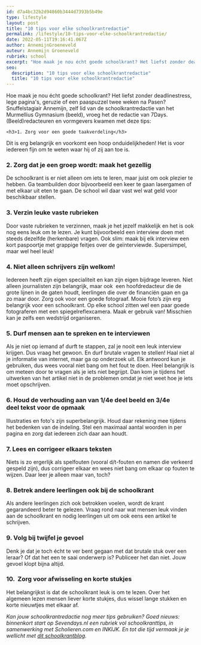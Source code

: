 ```yaml
---
id: d7a4bc32b2d94860b3444d7393b5b49e
type: lifestyle
layout: post
title: "10 tips voor elke schoolkrantredactie"
permalink: /lifestyle/10-tips-voor-elke-schoolkrantredactie/
date: 2022-05-11T19:16:41.067Z
author: AnnemijnGroeneveld
auteur: Annemijn Groeneveld
rubriek: school
excerpt: "Hoe maak je nou écht goede schoolkrant? Het liefst zonder deadlinestress, lege pagina's, geruzie of een paaspuzzel twee weken na Pasen? Snuffelstagiair Annemijn, zelf lid van de schoolkrantredactie van het Murmellius Gymnasium (beeld), vroeg het de redactie van 7Days. (Beeld)redacteuren en vormgevers kwamen met deze tips:   "
seo:
  description: "10 tips voor elke schoolkrantredactie"
  title: "10 tips voor elke schoolkrantredactie"
---
```

Hoe maak je nou écht goede schoolkrant? Het liefst zonder deadlinestress, lege pagina's, geruzie of een paaspuzzel twee weken na Pasen? Snuffelstagiair Annemijn, zelf lid van de schoolkrantredactie van het Murmellius Gymnasium (beeld), vroeg het de redactie van 7Days. (Beeld)redacteuren en vormgevers kwamen met deze tips:   

    <h3>1. Zorg voor een goede taakverdeling</h3>
<p>Dit is erg belangrijk en voorkomt een hoop onduidelijkheden! Het is voor iedereen fijn om te weten waar hij of zij aan toe is.</p>
<h3>2. Zorg dat je een groep wordt: maak het gezellig</h3>
<p>De schoolkrant is er niet alleen om iets te leren, maar juist om ook plezier te hebben. Ga teambuilden door bijvoorbeeld een keer te gaan lasergamen of met elkaar uit eten te gaan. De school wil daar vast wel wat geld voor beschikbaar stellen.</p>
<h3>3. Verzin leuke vaste rubrieken </h3>
<p>Door vaste rubrieken te verzinnen, maak je het jezelf makkelijk en het is ook nog eens leuk om te lezen. Je kunt bijvoorbeeld een interview doen met steeds dezelfde (herkenbare) vragen. Ook slim: maak bij elk interview een kort paspoortje met grappige feitjes over de geïnterviewde. Supersimpel, maar wel heel leuk!</p>
<h3>4. Niet alleen schrijvers zijn welkom! </h3>
<p>Iedereen heeft zijn eigen specialiteit en kan zijn eigen bijdrage leveren. Niet alleen journalisten zijn belangrijk, maar ook  een hoofdredacteur die de grote lijnen in de gaten houdt, leerlingen die over de financiën gaan en ga zo maar door. Zorg ook voor een goede fotograaf. Mooie foto’s zijn erg belangrijk voor een schoolkrant. Op elke school zitten wel een paar goede fotograferen met een spiegelreflexcamera. Maak er gebruik van! Misschien kan je zelfs een wedstrijd organiseren.</p>
<h3>5. Durf mensen aan te spreken en te interviewen </h3>
<p>Als je niet op iemand af durft te stappen, zal je nooit een leuk interview krijgen. Dus vraag het gewoon. En durf brutale vragen te stellen! Haal niet al je informatie van internet, maar ga op onderzoek uit. Elk antwoord kun je gebruiken, dus wees vooral niet bang om het fout te doen. Heel belangrijk is om meteen door te vragen als je iets niet begrijpt. Dan kom je tijdens het uitwerken van het artikel niet in de problemen omdat je niet weet hoe je iets moet opschrijven.</p>
<h3>6. Houd de verhouding aan van 1/4e deel beeld en 3/4e deel tekst voor de opmaak</h3>
<p>Illustraties en foto's zijn superbelangrijk. Houd daar rekening mee tijdens het bedenken van de indeling. Stel een maximaal aantal woorden in per pagina en zorg dat iedereen zich daar aan houdt.</p>
<h3>7. Lees en corrigeer elkaars teksten</h3>
<p>Niets is zo ergerlijk als spelfouten (vooral d/t-fouten en namen die verkeerd gespeld zijn), dus corrigeer elkaar en wees niet bang om elkaar op fouten te wijzen. Daar leer je alleen maar van, toch?</p>
<h3>8. Betrek andere leerlingen ook bij de schoolkrant</h3>
<p>Als andere leerlingen zich ook betrokken voelen, wordt de krant gegarandeerd beter te gelezen. Vraag rond naar wat mensen leuk vinden aan de schoolkrant en nodig leerlingen uit om ook eens een artikel te schrijven.</p>
<h3>9. Volg bij twijfel je gevoel</h3>
<p>Denk je dat je toch écht te ver bent gegaan met dat brutale stuk over een leraar? Of dat het een te saai onderwerp is? Publiceer het dan niet. Jouw gevoel klopt bijna altijd.</p>
<h3>10.  Zorg voor afwisseling en korte stukjes</h3>
<p>Het belangrijkst is dat de schoolkrant leuk is om te lezen. Over het algemeen lezen mensen liever korte stukjes, dus wissel lange stukken en korte nieuwtjes met elkaar af.</p>
<p><em>Kan jouw schoolkrantredactie nog meer tips gebruiken? Goed nieuws: binnenkort start op Sevendays.nl een rubriek vol schoolkranttips, in samenwerking met Scholieren.com en INKIJK. En tot die tijd vermaak je je wellicht met <a href="https://7dagen.netlify.app/blog/de-schoolkrantredactie-verwachtingen-vs-de-werkelijkheid">dit schoolkrantblog</a>. </em></p>  
